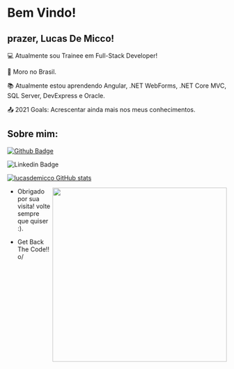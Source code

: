 # Bem Vindo!

 

## prazer, Lucas De Micco!

 

:computer: Atualmente sou Trainee em Full-Stack Developer!

:house_with_garden: Moro no Brasil.

:books: Atualmente estou aprendendo Angular, .NET WebForms, .NET Core MVC, SQL Server, DevExpress e Oracle.

:outbox_tray: 2021 Goals: Acrescentar ainda mais nos meus conhecimentos.

 

## Sobre mim:

[![Github Badge](https://img.shields.io/badge/-Github-000?style=flat-square&logo=Github&logoColor=white&link=https://github.com/lucasdemicco)](https://github.com/lucasdemicco)

![Linkedin Badge](https://img.shields.io/badge/-LinkedIn-blue?style=flat-square&logo=Linkedin&logoColor=white&link=https://www.linkedin.com/in/lucas-de-micco-a40b23208/)

[![lucasdemicco GitHub stats](https://github-readme-stats.vercel.app/api?username=lucasdemicco)](https://github.com/lucasdemicco/github-readme-stats)

<img align="right" width="400" height="400" src="	https://img.shields.io/badge/C%23-239120?style=for-the-badge&logo=c-sharp&logoColor=white">





- Obrigado por sua visita! volte sempre que quiser :).

- Get Back The Code!! o/
